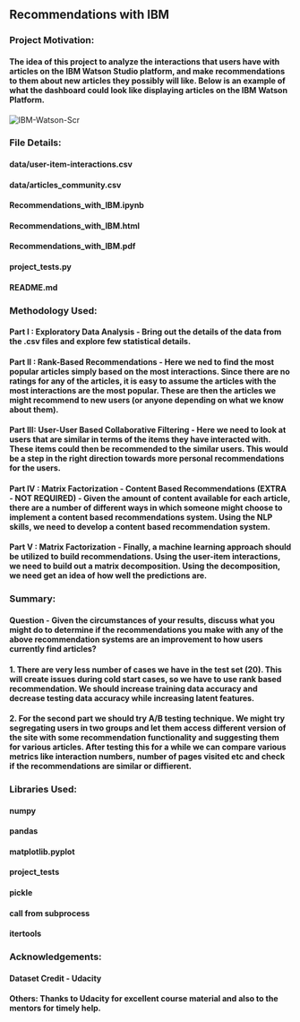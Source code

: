 ## Recommendations with IBM

### Project Motivation:
#### The idea of this project to analyze the interactions that users have with articles on the IBM Watson Studio platform, and make recommendations to them about new articles they possibly will like. Below is an example of what the dashboard could look like displaying articles on the IBM Watson Platform.

![IBM-Watson-Scr](https://user-images.githubusercontent.com/42642798/213243300-cf51a1ce-57cd-4f2e-8bea-6473d5bd435b.jpg)

### File Details:
#### data/user-item-interactions.csv
#### data/articles_community.csv
#### Recommendations_with_IBM.ipynb
#### Recommendations_with_IBM.html
#### Recommendations_with_IBM.pdf
#### project_tests.py
#### README.md

### Methodology Used:
#### Part I  : Exploratory Data Analysis - Bring out the details of the data from the .csv files and explore few statistical details.  
#### Part II : Rank-Based Recommendations - Here we ned to find the most popular articles simply based on the most interactions. Since there are no ratings for any of the articles, it is easy to assume the articles with the most interactions are the most popular. These are then the articles we might recommend to new users (or anyone depending on what we know about them).
#### Part III: User-User Based Collaborative Filtering - Here we need to look at users that are similar in terms of the items they have interacted with. These items could then be recommended to the similar users. This would be a step in the right direction towards more personal recommendations for the users.
#### Part IV : Matrix Factorization - Content Based Recommendations (EXTRA - NOT REQUIRED) - Given the amount of content available for each article, there are a number of different ways in which someone might choose to implement a content based recommendations system. Using the NLP skills, we need to develop a content based recommendation system.
#### Part V  : Matrix Factorization - Finally, a machine learning approach should be utilized to build recommendations. Using the user-item interactions, we need to build out a matrix decomposition. Using the decomposition, we need get an idea of how well the predictions are. 

### Summary: 
#### Question - Given the circumstances of your results, discuss what you might do to determine if the recommendations you make with any of the above recommendation systems are an improvement to how users currently find articles?
#### 1. There are very less number of cases we have in the test set (20). This will create issues during cold start cases, so we have to use rank based recommendation. We should increase training data accuracy and decrease testing data accuracy while increasing latent features. 

#### 2. For the second part we should try A/B testing technique. We might try segregating users in two groups and let them access different version of the site with some recommendation functionality and suggesting them for various articles. After testing this for a while we can compare various metrics like interaction numbers, number of pages visited etc and check if the recommendations are similar or diffierent.  

### Libraries Used: 
#### numpy
#### pandas
#### matplotlib.pyplot
#### project_tests
#### pickle
#### call from subprocess
#### itertools

### Acknowledgements: 
#### Dataset Credit - Udacity
#### Others: Thanks to Udacity for excellent course material and also to the mentors for timely help.

